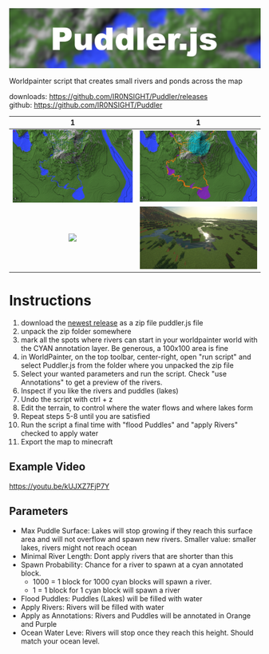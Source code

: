 <img src="PR/puddler_banner.png"  width="1200" />

Worldpainter script that creates small rivers and ponds across the map

downloads: https://github.com/IR0NSIGHT/Puddler/releases  
github: https://github.com/IR0NSIGHT/Puddler


|              1               |                 1                 |
|:----------------------------:|:---------------------------------:|
| ![](PR/example_birdseye.png) | ![](PR/widerPuddler_annotate.png) |
|    ![](PR/lake_wide.png)     |      ![](PR/river_flat.png)       |

# Instructions

1. download the [newest release](https://github.com/IR0NSIGHT/Puddler/releases) as a zip file puddler.js file 
2. unpack the zip folder somewhere
3. mark all the spots where rivers can start in your worldpainter world with the CYAN annotation layer. Be generous, a 100x100 area is fine
4. in WorldPainter, on the top toolbar, center-right, open "run script" and select Puddler.js from the folder where you unpacked the zip file
5. Select your wanted parameters and run the script. Check "use Annotations" to get a preview of the rivers.
6. Inspect if you like the rivers and puddles (lakes)
7. Undo the script with ctrl + z
8. Edit the terrain, to control where the water flows and where lakes form
9. Repeat steps 5-8 until you are satisfied
10. Run the script a final time with "flood Puddles" and "apply Rivers" checked to apply water
11. Export the map to minecraft

## Example Video
https://youtu.be/kUJXZ7FjP7Y

## Parameters
- Max Puddle Surface: Lakes will stop growing if they reach this surface area and will not overflow and spawn new rivers.
    Smaller value: smaller lakes, rivers might not reach ocean
- Minimal River Length: Dont apply rivers that are shorter than this
- Spawn Probability: Chance for a river to spawn at a cyan annotated block.
  - 1000 = 1 block for 1000 cyan blocks will spawn a river. 
  - 1 = 1 block for 1 cyan block will spawn a river
- Flood Puddles: Puddles (Lakes) will be filled with water
- Apply Rivers: Rivers will be filled with water
- Apply as Annotations: Rivers and Puddles will be annotated in Orange and Purple
- Ocean Water Leve: Rivers will stop once they reach this height. Should match your ocean level.
